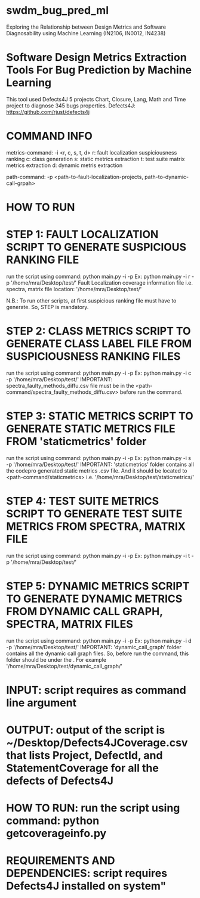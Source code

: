 # swdm_bug_pred_ml
Exploring the Relationship between Design Metrics and Software Diagnosability using Machine Learning (IN2106, IN0012, IN4238)
# Software Design Metrics Extraction Tools For Bug Prediction by Machine Learning
This tool used Defects4J 5 projects Chart, Closure, Lang, Math and Time project to diagnose 345 bugs properties.
Defects4J: https://github.com/rjust/defects4j 

# COMMAND INFO
metrics-command: -i <r, c, s, t, d>
r: fault localization suspiciousness ranking
c: class generation
s: static metrics extraction
t: test suite matrix metrics extraction
d: dynamic metris extraction

path-command: -p <path-to-fault-localization-projects, path-to-dynamic-call-grpah>

# HOW TO RUN 
# STEP 1: FAULT LOCALIZATION SCRIPT TO GENERATE SUSPICIOUS RANKING FILE
 run the script using command: python main.py -i <metrics-command> -p <path-command>
 Ex: python main.py -i r -p '/home/mra/Desktop/test/'
 Fault Localization coverage information file i.e. spectra, matrix file location: '/home/mra/Desktop/test/'
 
 N.B.: To run other scripts, at first suspicious ranking file must have to generate. 
       So, STEP is mandatory.
 
# STEP 2: CLASS METRICS SCRIPT TO GENERATE CLASS LABEL FILE FROM SUSPICIOUSNESS RANKING FILES
  run the script using command: python main.py -i <metrics-command> -p <path-command>
  Ex: python main.py -i c -p '/home/mra/Desktop/test/'
  IMPORTANT: spectra_faulty_methods_diffu.csv file must be in the <path-command/spectra_faulty_methods_diffu.csv>
  before run the command.
  
# STEP 3: STATIC METRICS SCRIPT TO GENERATE STATIC METRICS FILE FROM 'staticmetrics' folder
  run the script using command: python main.py -i <metrics-command> -p <path-command>
  Ex: python main.py -i s -p '/home/mra/Desktop/test/'
  IMPORTANT: 'staticmetrics' folder contains all the codepro generated static metrics .csv file.
            And it should be located to <path-command/staticmetrics> i.e. '/home/mra/Desktop/test/staticmetrics/'

# STEP 4: TEST SUITE METRICS SCRIPT TO GENERATE TEST SUITE METRICS FROM SPECTRA, MATRIX FILE
  run the script using command: python main.py -i <metrics-command> -p <path-command>
  Ex: python main.py -i t -p '/home/mra/Desktop/test/'
  
# STEP 5: DYNAMIC METRICS SCRIPT TO GENERATE DYNAMIC METRICS FROM DYNAMIC CALL GRAPH, SPECTRA, MATRIX FILES
  run the script using command: python main.py -i <metrics-command> -p <path-command>
  Ex: python main.py -i d -p '/home/mra/Desktop/test/'
  IMPORTANT: 'dynamic_call_graph' folder contains all the dynamic call graph files. So, before run the command, 
  this folder should be under the <path-command>.
  For example '/home/mra/Desktop/test/dynamic_call_graph/'

# INPUT: script requires <path-to-defects4j> as command line argument
# OUTPUT: output of the script is ~/Desktop/Defects4JCoverage.csv that lists Project, DefectId, and StatementCoverage for all the defects of Defects4J
# HOW TO RUN: run the script using command: python getcoverageinfo.py <path-to-defects4j>
# REQUIREMENTS AND DEPENDENCIES: script requires Defects4J installed on system"
